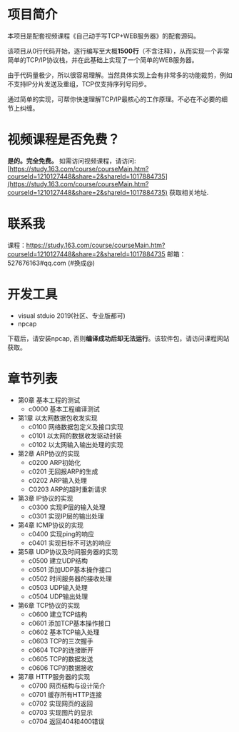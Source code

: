 # 项目简介
本项目是配套视频课程《自己动手写TCP+WEB服务器》的配套源码。

该项目从0行代码开始，逐行编写至大概**1500行**（不含注释），从而实现一个非常简单的TCP/IP协议栈，并在此基础上实现了一个简单的WEB服务器。

由于代码量极少，所以很容易理解。当然具体实现上会有非常多的功能裁剪，例如不支持IP分片发送及重组，TCP仅支持序列号同步。

通过简单的实现，可帮你快速理解TCP/IP最核心的工作原理。不必在不必要的细节上纠缠。

# 视频课程是否免费？
**是的。完全免费。**
如需访问视频课程，请访问:[https://study.163.com/course/courseMain.htm?courseId=1210127448&share=2&shareId=1017884735](https://study.163.com/course/courseMain.htm?courseId=1210127448&share=2&shareId=1017884735) 获取相关地址.

# 联系我
课程：https://study.163.com/course/courseMain.htm?courseId=1210127448&share=2&shareId=1017884735
邮箱：527676163#qq.com (#换成@)

# 开发工具
* visual stduio 2019(社区、专业版都可)
* npcap

下载后，请安装npcap, 否则**编译成功后却无法运行**。该软件包，请访问课程网站获取。

# 章节列表
* 第0章 基本工程的测试
    * c0000 基本工程编译测试
* 第1章 以太网数据包收发实现
    * c0100 网络数据包定义及接口实现
    * c0101 以太网的数据收发驱动封装
    * c0102 以太网输入输出处理的实现
* 第2章 ARP协议的实现
    * c0200 ARP初始化
    * c0201 无回报ARP的生成
    * c0202 ARP输入处理
    * C0203 ARP的超时重新请求
* 第3章 IP协议的实现
    * c0300 实现IP层的输入处理
    * c0301 实现IP层的输出处理
* 第4章 ICMP协议的实现
    * c0400 实现ping的响应
    * c0401 实现目标不可达的响应
* 第5章 UDP协议及时间服务器的实现
    * c0500 建立UDP结构
    * c0501 添加UDP基本操作接口
    * c0502 时间服务器的接收处理
    * c0503 UDP输入处理
    * c0504 UDP输出处理
* 第6章 TCP协议的实现
    * c0600 建立TCP结构 
    * c0601 添加TCP基本操作接口
    * c0602 基本TCP输入处理
    * c0603 TCP的三次握手
    * c0604 TCP的连接断开
    * c0605 TCP的数据发送
    * c0606 TCP的数据接收
* 第7章 HTTP服务器的实现
    * c0700 网页结构与设计简介
    * c0701 缓存所有HTTP连接
    * c0702 实现网页的返回
    * c0703 实现图片的显示
    * c0704 返回404和400错误

